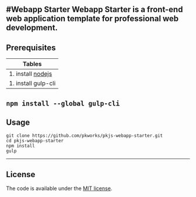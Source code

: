 #Webapp Starter
Webapp Starter is a front-end web application template for professional web development. 
---
## Prerequisites
| Tables |
| ------------- |
|1. install [nodejs](http://nodejs.org)|
|1. install gulp-cli|

  `npm install --global gulp-cli`
---
## Usage

```
git clone https://github.com/pkworks/pkjs-webapp-starter.git
cd pkjs-webapp-starter
npm install
gulp
```
---
## License

The code is available under the [MIT license](LICENSE.txt).
